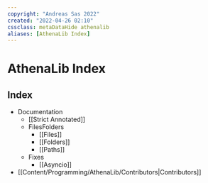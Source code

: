 ```yaml
---
copyright: "Andreas Sas 2022"
created: "2022-04-26 02:10"
cssclass: metaDataHide athenalib
aliases: [AthenaLib Index]
---
```

# AthenaLib Index

## Index
- Documentation
    - [[Strict Annotated]]
    - FilesFolders
        - [[Files]]
        - [[Folders]]
        - [[Paths]]
    - Fixes
        -  [[Asyncio]]
- [[Content/Programming/AthenaLib/Contributors|Contributors]]